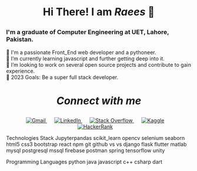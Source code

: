 # <p align="center"><strong>Hi There! I am <em>Raees</em></strong> 👋 </p>                                              

### I'm a graduate of Computer Engineering at UET, Lahore, Pakistan.

🧩 I'm a passionate Front_End web developer and a pythoneer.  
🌱 I’m currently learning javascript and further getting deep into it.  
👯 I’m looking to work on several open source projects and contribute to gain experience.  
🥅 2023 Goals: Be a super full stack developer.  

# <p align="center"><strong><em>Connect with me</em></strong> </p>
<p align="center">
  <a href="mailto:raeesjutt107@gmail.com" style="margin-right: 20px;">
    <img src="https://img.shields.io/badge/-Gmail-c14438?style=for-the-badge&logo=gmail&logoColor=white" alt="Gmail">
  </a>
  <a href="https://www.linkedin.com/in/raees-ahmad-%E2%98%80%EF%B8%8F-development-geek-softwaresolutions-webdevelopment-appdevelopment" style="margin-right: 20px;">
    <img src="https://img.shields.io/badge/-LinkedIn-0e76a8?style=for-the-badge&logo=linkedin&logoColor=white" alt="LinkedIn">
  </a>
  <a href="https://stackoverflow.com/users/18645330" style="margin-right: 20px;">
    <img src="https://img.shields.io/badge/-Stack%20Overflow-f48024?style=for-the-badge&logo=stackoverflow&logoColor=white" alt="Stack Overflow">
  </a>
  <a href="https://www.kaggle.com/Raees_Ahmad_123" style="margin-right: 20px;">
    <img src="https://img.shields.io/badge/-Kaggle-20BEFF?style=for-the-badge&logo=kaggle&logoColor=white" alt="Kaggle">
  </a>
  <a href="https://www.hackerrank.com/profile/194" style="margin-right: 20px;">
    <img src="https://img.shields.io/badge/-HackerRank-2EC866?style=for-the-badge&logo=hackerrank&logoColor=white" alt="HackerRank">
  </a>
</p>


Technologies Stack
Jupyterpandas scikit_learn opencv selenium seaborn html5 css3 bootstrap react npm git github vs vs django flask flutter matlab mysql postgresql mssql firebase postman spring tensorflow unity

Programming Languages
python java javascript c++ csharp dart 
